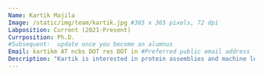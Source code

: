 ```yaml
---
Name: Kartik Majila
Image: /static/img/team/kartik.jpg #365 x 365 pixels, 72 dpi
Labposition: Current (2021-Present)
Currposition: Ph.D. 
#Subsequent:  update once you become an alumnus
Email: kartikm AT ncbs DOT res DOT in #Preferred public email address
Description: "Kartik is interested in protein assemblies and machine learning. His work in the lab has focused on integrative modeling of centriolar complexes and developing machine learning methods for improving integrative modeling of disordered proteins. Has an expertise in PJs and likes reading novels."
---
```

